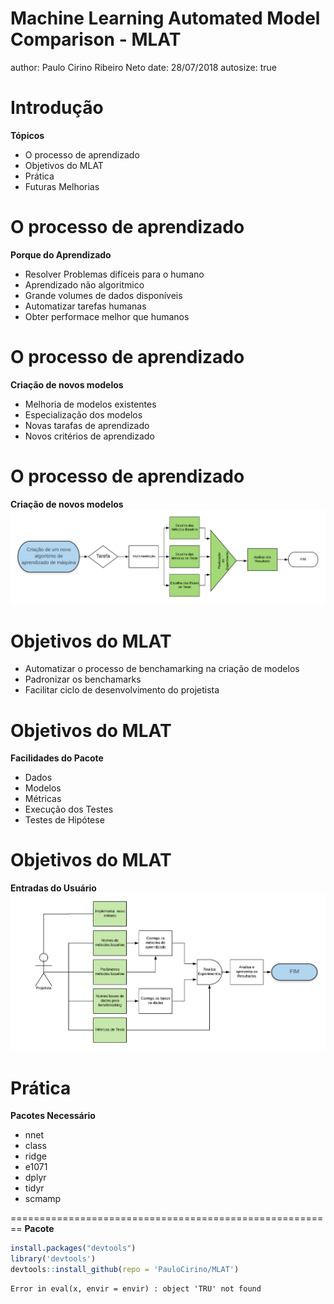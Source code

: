 Machine Learning Automated Model Comparison - MLAT
========================================================
author: Paulo Cirino Ribeiro Neto
date: 28/07/2018
autosize: true

Introdução
========================================================
**Tópicos**
- O processo de aprendizado
- Objetivos do MLAT
- Prática
- Futuras Melhorias

O processo de aprendizado
========================================================
**Porque do Aprendizado**
- Resolver Problemas difíceis para o humano
- Aprendizado não algoritmico
- Grande volumes de dados disponíveis
- Automatizar tarefas humanas
- Obter performace melhor que humanos

O processo de aprendizado
========================================================
**Criação de novos modelos**
- Melhoria de modelos existentes
- Especialização dos modelos
- Novas tarafas de aprendizado
- Novos critérios de aprendizado

O processo de aprendizado
========================================================
**Criação de novos modelos**
![alt text](imgs/BuildingNewMethod2.png)


Objetivos do MLAT
========================================================
- Automatizar o processo de benchamarking na criação de modelos
- Padronizar os benchamarks
- Facilitar ciclo de desenvolvimento do projetista

Objetivos do MLAT
========================================================
**Facilidades do Pacote**
- Dados
- Modelos
- Métricas
- Execução dos Testes
- Testes de Hipótese

Objetivos do MLAT
========================================================
**Entradas do Usuário**
![alt text](imgs/UseCase.png)

Prática
========================================================
**Pacotes Necessário**
- nnet
- class
- ridge
- e1071
- dplyr
- tidyr
- scmamp

========================================================
**Pacote**

```r
install.packages("devtools")
library('devtools')
devtools::install_github(repo = 'PauloCirino/MLAT')
```
























```
Error in eval(x, envir = envir) : object 'TRU' not found
```

